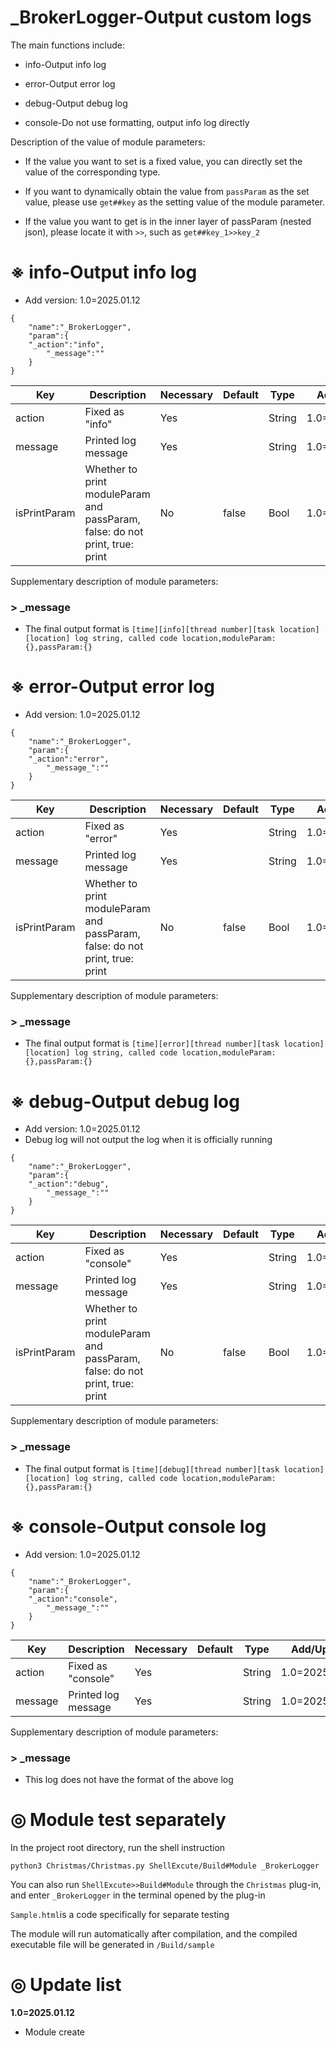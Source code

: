 # _BrokerLogger-Output custom logs

The main functions include:

- info-Output info log
- error-Output error log

- debug-Output debug log

- console-Do not use formatting, output info log directly

Description of the value of module parameters:

- If the value you want to set is a fixed value, you can directly set the value of the corresponding type.

- If you want to dynamically obtain the value from `passParam` as the set value, please use `get##key` as the setting value of the module parameter.

- If the value you want to get is in the inner layer of passParam (nested json), please locate it with `>>`, such as `get##key_1>>key_2`

# ※ info-Output info log

- Add version: 1.0=2025.01.12

```
{
	"name":"_BrokerLogger",
	"param":{
    "_action":"info",
		"_message":""
	}
}
```

| Key          | Description                                      | Necessary | Default | Type   | Add/Update     |
| ------------ | ------------------------------------------------ | --------- | ------- | ------ | -------------- |
| action       | Fixed as "info"   | Yes        |         | String | 1.0=2025.01.12 |
| message      | Printed log message             | Yes        |         | String | 1.0=2025.01.12 |
| isPrintParam | Whether to print moduleParam and passParam, false: do not print, true: print | No        | false  | Bool | 1.0=2025.01.12 |

Supplementary description of module parameters:

### > _message

- The final output format is `[time][info][thread number][task location][location] log string, called code location,moduleParam:{},passParam:{}`


# ※ error-Output error log

- Add version: 1.0=2025.01.12

```
{
	"name":"_BrokerLogger",
	"param":{
    "_action":"error",
		"_message_":""
	}
}
```

| Key          | Description                                      | Necessary | Default | Type | Add/Update     |
| ------------ | ------------------------------------------------ | -------- | ------ | ------ | -------------- |
| action       | Fixed as "error" | Yes       |        | String | 1.0=2025.01.12 |
| message      | Printed log message                   | Yes       |        | String | 1.0=2025.01.12 |
| isPrintParam | Whether to print moduleParam and passParam, false: do not print, true: print | No       | false | Bool | 1.0=2025.01.12 |

Supplementary description of module parameters:

### > _message

- The final output format is `[time][error][thread number][task location][location] log string, called code location,moduleParam:{},passParam:{}`

# ※ debug-Output debug log

- Add version: 1.0=2025.01.12
- Debug log will not output the log when it is officially running

```
{
	"name":"_BrokerLogger",
	"param":{
    "_action":"debug",
		"_message_":""
	}
}
```

| Key          | Description                                                  | Necessary | Default | Type   | Add/Update     |
| ------------ | ------------------------------------------------------------ | --------- | ------- | ------ | -------------- |
| action       | Fixed as "console"                                           | Yes       |         | String | 1.0=2025.01.12 |
| message      | Printed log message                                          | Yes       |         | String | 1.0=2025.01.12 |
| isPrintParam | Whether to print moduleParam and passParam, false: do not print, true: print | No        | false   | Bool   | 1.0=2025.01.12 |

Supplementary description of module parameters:

### > _message

- The final output format is `[time][debug][thread number][task location][location] log string, called code location,moduleParam:{},passParam:{}`

# ※ console-Output console log

- Add version: 1.0=2025.01.12

```
{
	"name":"_BrokerLogger",
	"param":{
    "_action":"console",
		"_message_":""
	}
}
```

| Key     | Description         | Necessary | Default | Type   | Add/Update     |
| ------- | ------------------- | --------- | ------- | ------ | -------------- |
| action  | Fixed as "console"  | Yes       |         | String | 1.0=2025.01.12 |
| message | Printed log message | Yes       |         | String | 1.0=2025.01.12 |

Supplementary description of module parameters:

### > _message

- This log does not have the format of the above log

# ◎ Module test separately

In the project root directory, run the shell instruction

```
python3 Christmas/Christmas.py ShellExcute/Build#Module _BrokerLogger
```

You can also run `ShellExcute>>Build#Module` through the `Christmas` plug-in, and enter `_BrokerLogger` in the terminal opened by the plug-in

`Sample.html`is a code specifically for separate testing

The module will run automatically after compilation, and the compiled executable file will be generated in `/Build/sample`

# ◎ Update list

**1.0=2025.01.12**

- Module create